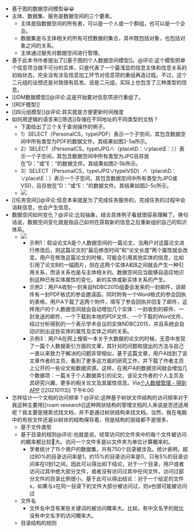 - 基于图的数据空间模型😀😀
- 主体、数据集、服务是数据空间的三个要素。
    - 主体是指数据空间的所有者，可以是一个人或一个群组，也可以是一个企业。
    - 数据集是与主体相关的所有可控数据的集合，其中既包括对象，也包括对象之间的关系。
    - 主体通过服务对数据空间进行管理。
- 基于此本书作者提出了[[基于图的个人数据空间模型]]。@评论:这个模型把单个信息项当做不可分的实体，只是代表了一个最浅显的信息主体和信息关系的初始状态，完全没有涉及信息加工环节对信息项的重组再造过程。不过，这个二元组的设想还是对我很有启发。说是二元组，实际上也包含了三种类型的信息。
- [[iDM数据模型]]@评论:这是开始要对信息项进行重组了。
- [[RDF模型]]
- [[四元组模型]]@评论:其实就是方便更新时间维度
- 如何用逻辑的语言来[[筛选]]存储在不同地址的不同类型的文档？
    - 下面给出了三个关于查询操作的例子。
    - 1）SELECT（PersonalCS，type\PDF）表示一个子空间，其包含数据空间中所有类型为PDF的数据文件。其结果如图2-5a所示。
    - 2）SELECT（PersonalCS，type\JPG∧（place\D：∨place\E：））表示一个子空间，其包含数据空间中所有类型为JPG且存放在“D：”或“E：”的数据文件。其结果如图2-5b所示。
    - 3）SELECT（PersonalCS，type\JPG∨type\VSD）∧（place\D：∨place\E：）表示一个子空间，其包含数据空间中所有类型为JPG或VSD，且存放在“D：”或“E：”的数据文件。其结果如图2-5c所示。
    - ![](https://firebasestorage.googleapis.com/v0/b/firescript-577a2.appspot.com/o/imgs%2Fapp%2Fxinyiheng%2FyTdyhcvkPK.png?alt=media&token=fb36762c-5499-43e7-94a5-a16cd85c6572)
- [[任务空间]]@评论:信息本来就是为了完成任务服务的，完成任务的过程中会消耗信息，也会产生信息。
- 数据空间如何变化？@评论:比较抽象，结合具体例子看就很容易理解了。换句话说，数据空间变化就是指自己如何在获取新的信息之后重新组织自己的知识体系。
    - ![](https://firebasestorage.googleapis.com/v0/b/firescript-577a2.appspot.com/o/imgs%2Fapp%2Fxinyiheng%2FVKbeJNB39F.png?alt=media&token=8742a71c-9101-437a-872e-8ca46fa3af88)
        - 示例1：假设论文A是个人数据空间的一篇论文，当用户对这篇论文进行修改后，则这篇论文的“最后修改时间”和“论文长度”两个属性就会改变。用户在修改这篇论文的时候，可能会引用其他实体的信息，比如引用了论文B的一幅图片，则在这两个实体A和B之间就会产生一种引用关系，而该关系也是与主体相关的。数据空间应当能够自适应地识别这种已有实体属性的变化、新的实体或新实体关系的产生。
        - 示例2：用户A收到一封来自NDBC2015组委会发来的一封邮件，该邮件有一封PDF格式的参会邀请函，同时附有一个Word格式的参会回执的表格，用户A下载了这两个附件，填写了参会回执并回复了邮件，这样用户的个人数据空间就会自动增加几个实体：一封收到的邮件、一封发送的邮件、一个下载到本地的PDF文件、一个下载的Word文件、经过分析得到的一个表示学术会议的实体NDBC2015，并且系统会自动识别出这些实体的属性及实体之间的关系。
        - 示例3：用户A在网上搜索一本关于大数据的论文的时候，无意中发现了一篇个人数据索引方面的文章，其针对的问题和提出的方法与自己一直以来致力于解决的问题非常相似，基于这篇文章，用户A找到了该文章作者的主页，看到了更多这方面的研究工作，并下载了作者主页上公开的一些论文和数据资源。这样，在用户A的数据空间就会增加几个数据项：一篇关于个人数据索引的论文、该论文作者的个人主页及其研究兴趣、更多的相关论文及其属性信息。Via[个人数据管理 - 得到APP](https://www.dedao.cn/reader?id=bODoM61kAj9Rql84gzG5nVNZopXKY3Do6nWJLrBmEDv2QPMOyx7a6e1dbPQj2Zdm) [[20210113]] 下午6:00
- 怎样估计一个文档的访问频率？@评论:这种基于树状文件结构的访问频率对于我这种主要用[[roam research]]这种网状结构的管理文档的人来说是否还适用呢？我主要是搜索式找文档，并不是通过树状结构来找文档。当然，我在电脑中的有些文件还是以树状的结构保存着，但是结构的层级都不是很多。
    - 基于文件类型
    - 基于目录的规则@评论:也就是说，经常访问的文件夹中的每个文件被访问的概率都比较大。访问一个文件多是以文件夹为单位计算概率的。
        - 学者统计了15个用户的数据集，共有750个目录被涉及。统计表明，超过80%的目录访问率是1，约15%的目录访问率是0，只有5%的目录访问率在0到1之间。因此可以得出如下结论，对于一个目录，用户或者访问过其中绝大部分文件，或者没有访问过其中任何文件，访问过部分文件的目录比例很小。基于此可以得出结论：对于一个给定的文件x，如果与x在同一目录下的文件大部分被访问过，则x也很可能被访问过
    - 文件名
        - 文件名中含有某些关键词的被访问概率大。比如，有中文名字的就比没有中文名字的访问概率大。
    - 目录结构的规则

